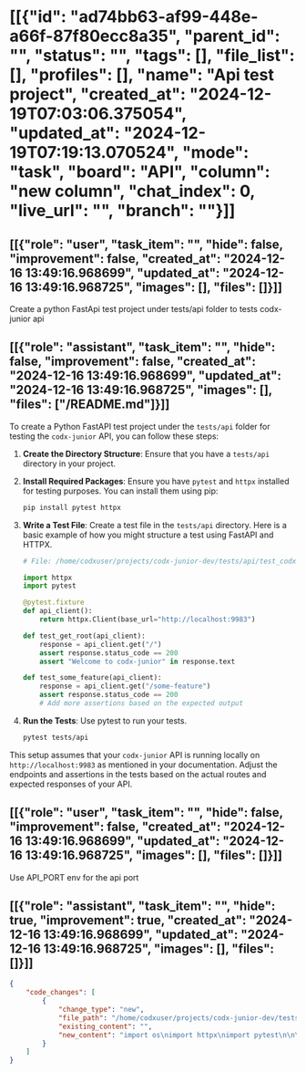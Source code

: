 # [[{"id": "ad74bb63-af99-448e-a66f-87f80ecc8a35", "parent_id": "", "status": "", "tags": [], "file_list": [], "profiles": [], "name": "Api test project", "created_at": "2024-12-19T07:03:06.375054", "updated_at": "2024-12-19T07:19:13.070524", "mode": "task", "board": "API", "column": "new column", "chat_index": 0, "live_url": "", "branch": ""}]]
## [[{"role": "user", "task_item": "", "hide": false, "improvement": false, "created_at": "2024-12-16 13:49:16.968699", "updated_at": "2024-12-16 13:49:16.968725", "images": [], "files": []}]]
Create a python FastApi test project under tests/api folder to tests codx-junior api
## [[{"role": "assistant", "task_item": "", "hide": false, "improvement": false, "created_at": "2024-12-16 13:49:16.968699", "updated_at": "2024-12-16 13:49:16.968725", "images": [], "files": ["/README.md"]}]]
To create a Python FastAPI test project under the `tests/api` folder for testing the `codx-junior` API, you can follow these steps:

1. **Create the Directory Structure**: Ensure that you have a `tests/api` directory in your project.

2. **Install Required Packages**: Ensure you have `pytest` and `httpx` installed for testing purposes. You can install them using pip:
   ```bash
   pip install pytest httpx
   ```

3. **Write a Test File**: Create a test file in the `tests/api` directory. Here is a basic example of how you might structure a test using FastAPI and HTTPX.

   ```python
   # File: /home/codxuser/projects/codx-junior-dev/tests/api/test_codx_junior.py

   import httpx
   import pytest

   @pytest.fixture
   def api_client():
       return httpx.Client(base_url="http://localhost:9983")

   def test_get_root(api_client):
       response = api_client.get("/")
       assert response.status_code == 200
       assert "Welcome to codx-junior" in response.text

   def test_some_feature(api_client):
       response = api_client.get("/some-feature")
       assert response.status_code == 200
       # Add more assertions based on the expected output
   ```

4. **Run the Tests**: Use pytest to run your tests.
   ```bash
   pytest tests/api
   ```

This setup assumes that your `codx-junior` API is running locally on `http://localhost:9983` as mentioned in your documentation. Adjust the endpoints and assertions in the tests based on the actual routes and expected responses of your API.
## [[{"role": "user", "task_item": "", "hide": false, "improvement": false, "created_at": "2024-12-16 13:49:16.968699", "updated_at": "2024-12-16 13:49:16.968725", "images": [], "files": []}]]
Use API_PORT env for the api port
## [[{"role": "assistant", "task_item": "", "hide": true, "improvement": true, "created_at": "2024-12-16 13:49:16.968699", "updated_at": "2024-12-16 13:49:16.968725", "images": [], "files": []}]]
```json
{
    "code_changes": [
        {
            "change_type": "new",
            "file_path": "/home/codxuser/projects/codx-junior-dev/tests/api/test_codx_junior.py",
            "existing_content": "",
            "new_content": "import os\nimport httpx\nimport pytest\n\n\n@pytest.fixture\ndef api_client():\n    api_port = os.getenv('API_PORT', '8000')  # Default to 8000 if API_PORT is not set\n    base_url = f\"http://localhost:{api_port}\"\n    return httpx.Client(base_url=base_url)\n\ndef test_get_root(api_client):\n    response = api_client.get(\"/\")\n    assert response.status_code == 200\n    assert \"Welcome to codx-junior\" in response.text\n\ndef test_some_feature(api_client):\n    response = api_client.get(\"/some-feature\")\n    assert response.status_code == 200\n    # Add more assertions based on the expected output\n"
        }
    ]
}
```